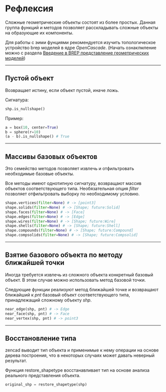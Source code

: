 # Рефлексия
Сложные геометрические объекты состоят из более простых. Данная группа функций и методов позволяет расскладывать сложные объекты на образующие их компоненты.

Для работы с эими фунциями рекомендуется изучить топологическое устройство brep моделей в ядре _OpenCascade_. (Начать ознаклмление можно с раздела [Введение в BREP представление геометрических моделей](geomcore.html))

---------------------------
## Пустой объект
Возвращает истину, если объект пустой, иначе ложь.

Сигнатура:
```python
shp.is_nullshape()
```
Пример:
```python
a = box(10, center=True)
b = sphere(r=10)
(a - b).is_nullshape() # True
```

---------------------------
## Массивы базовых объектов
Это семейство методов позволяет извлечь и отфильтровать необходимые базовые объекты. 

Все методы имеют однотипную сигнатуру, возвращают массив объектов соответствующего типа. Необязательная опция _filter_ позволяет отфильтровать выборку по необходимому условию.
```python
shape.vertices(filter=None) # -> [point3]
shape.solids(filter=None) # -> [Shape; future:Solid] 
shape.faces(filter=None) # -> [Face]
shape.edges(filter=None) # -> [Edge]
shape.wires(filter=None) # -> [Shape; future:Wire]
shape.shells(filter=None) # -> [Shape; future:Shell]
shape.compounds(filter=None) # -> [Shape; future:Compound]
shape.compsolids(filter=None) # -> [Shape; future:Compsolid]
```

---------------------------------------------------
## Взятие базового объекта по методу ближайшей точки
Иногда требуется извлечь из сложного объекта конкретный базовый объект. 
В этом случае можно использовать метод базовой точки.  

Следующие функции реализуют метод ближайшей точке и возвращают ближайший к _pnt_ базовый объект соответствующего типа, принадлежащий сложному объекту _shp_.

```python
near_edge(shp, pnt) # -> Edge
near_face(shp, pnt) # -> Face
near_vertex(shp, pnt) # -> point3
```

---
## Восстановление типа
zencad выводит тип объекта и применимые к нему операции на основе дерева построения, что в некоторых случаях может давать неверный результат.

Функция restore_shapetype восстанавливает тип на основе анализа реального представления объекта. 

```python
original_shp = restore_shapetype(shp)
```